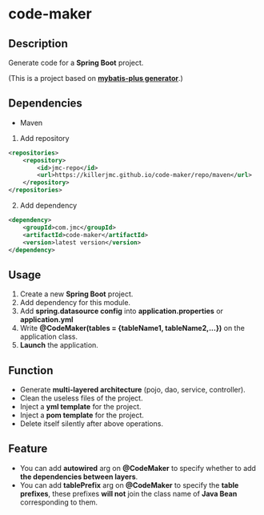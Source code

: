 # code-maker

## Description

Generate code for a **Spring Boot** project.

(This is a project based on **[mybatis-plus generator](https://github.com/baomidou/generator)**.)

## Dependencies
+ Maven

1. Add repository
```xml
<repositories>
    <repository>
        <id>jmc-repo</id>
        <url>https://killerjmc.github.io/code-maker/repo/maven</url>
    </repository>
</repositories>
```

2. Add dependency
```xml
<dependency>
    <groupId>com.jmc</groupId>
    <artifactId>code-maker</artifactId>
    <version>latest version</version>
</dependency>
```

## Usage

1. Create a new **Spring Boot** project.
2. Add dependency for this module.
3. Add **spring.datasource config** into **application.properties** or **application.yml**
4. Write **@CodeMaker(tables = {tableName1, tableName2,...})** on the application class.
5. **Launch** the application.

## Function

+ Generate **multi-layered architecture** (pojo, dao, service, controller).
+ Clean the useless files of the project.
+ Inject a **yml template** for the project.
+ Inject a **pom template** for the project.
+ Delete itself silently after above operations.

## Feature
+ You can add  **autowired** arg on **@CodeMaker** to specify whether to add **the dependencies between layers**.
+ You can add  **tablePrefix** arg on **@CodeMaker** to specify the **table prefixes**, these prefixes **will not**
join the class name of **Java Bean** corresponding to them.

